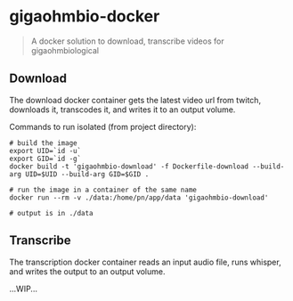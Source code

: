 # gigaohmbio-docker

> A docker solution to download, transcribe videos for gigaohmbiological

## Download
The download docker container gets the latest video url from twitch, downloads it, transcodes it, and writes it to an output volume.

Commands to run isolated (from project directory):
```
# build the image
export UID=`id -u`
export GID=`id -g`
docker build -t 'gigaohmbio-download' -f Dockerfile-download --build-arg UID=$UID --build-arg GID=$GID .

# run the image in a container of the same name
docker run --rm -v ./data:/home/pn/app/data 'gigaohmbio-download'

# output is in ./data
```

## Transcribe
The transcription docker container reads an input audio file, runs whisper, and writes the output to an output volume.

...WIP...